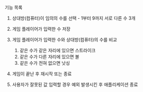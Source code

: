 기능 목록

1. 상대방(컴퓨터)이 임의의 수를 선택 - 1부터 9까지 서로 다른 수 3개

2. 게임 플레이어가 입력한 수 저장

3. 게임 플레이어가 입력한 수와 상대방(컴퓨터)의 수를 비교
   1) 같은 수가 같은 자리에 있으면 스트라이크
   2) 같은 수가 다른 자리에 있으면 볼
   3) 같은 수가 전혀 없으면 낫싱

4. 게임이 끝난 후 재시작 또는 종료

5. 사용자가 잘못된 값 입력할 경우 예외 발생시킨 후 애플리케이션 종료